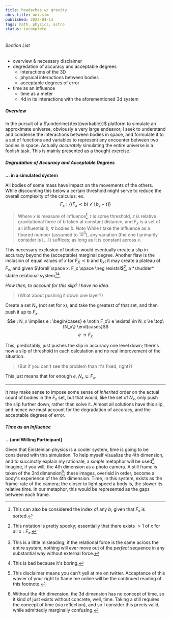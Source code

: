```yaml
---
title: headaches w/ gravity
abrv-title: uni.sim
published: 2022-04-13
tags: math, physics, astro
status: incomplete
---
```


###### Section List
- overview & necessary disclaimer
- degredation of accuracy and acceptable degrees
	- interactions of the 3D
	- physical interactions between bodies
	- acceptable degrees of error
- time as an influence
	- time as a meter
	- 4d in its interactions with the aforementioned 3d system

##### Overview
In the pursuit of a $\underline{\text{workable}}$ platform to simulate an approximate universe, obviously a very large endeavor, I seek to understand and condense the interactions between bodies in space, and formulate it to a set of functions and variables to represent any encounter between two bodies in space. Actually *accurately* simulating the entire universe is a foolish task. This is mainly presented as a thought exercise.

##### Degradation of Accuracy and Acceptable Degrees
**... in a simulated system**

All bodies of some mass have impact on the movements of the others. While discounting this below a certain threshold might serve to reduce the overall complexity of the calculus; ex. $$F_x : \{(F_x\prec b) \nless \lfloor b_z - t\rfloor \}$$

> Where $x$ is measure of influence[^smol], $t$ is some threshold, $z$ is relative gravitational force of $b$ taken at constant distance, and $F_x$ is a set of all influential $b$, $\forall$ bodies $b$.
> *Note* While I take the influence as a floored number (assumed to $10^0$), any variation (the one I primarily consider is $\lfloor ... \rceil$) suffices; as long as it is constant across $x$.

This necessary exclusion of bodies would eventually create a slip in accuracy beyond the (acceptable) marginal degree. Another flaw is the inclusion of equal values of $x$ for $F_X \prec b$ and $b_x$; it may create a plateau of $F_x$, and given $\forall \space x: F_x \space \neg \exists!$[^notation], a \*shudder\* stable relational system[^eventually][^sowhat].

*How then, to account for this slip? I have no idea.*
>(What about pushing it down one layer?)

Create a set $N_x$ (not set for x), and take the greatest of that set, and then push it up to $F_x$.
$$e : N_x \implies e : \begin{cases} e \notin F_x\\ e \exists! \in N_x \\e \top\{N_x\} \end{cases}$$ 
$$ e \to F_x $$

This, predictably, just pushes the slip in accuracy one level down; there's now a slip of threshold in each calculation and no real improvement of the situation. 
>(But if you can't see the problem than it's fixed, right?)

This just means that for enough $e$, $N_x \subseteq F_x$.

---- 
It may make sense to impose some sense of *inherited* order on the actual count of bodies in the $F_x$ set, but that would, like the set of $N_x$, only push the slip further down, rather than solve it. Almost all solutions have this slip, and hence we must account for the degradation of accuracy, and the acceptable degrees of error.

##### Time as an Influence 
**...(and Willing Participant)**

Given that Einsteinian physics is a cooler system, time is going to be considered with this simulation. To help myself visualize the 4th dimension, and to succinctly explain my rationale, a *simple* metaphor will be used[^flame]. Imagine, if you will, the 4th dimension as a photo camera. A still frame is taken of the 3rd dimension[^still]; these images, overlaid in order, become a body's experience of the 4th dimension. Time, in this system, exists as the frame-rate of the camera; the closer to light speed a body is, the slower its relative time. In our metaphor, this would be represented as the gaps between each frame.

[^smol]: This can also be considered the index of any $b$; given that $F_x$ is sorted.
[^notation]: This notation is pretty spooky; essentially that there exists $\gt1$ of $x$ for all $x : F_x$.
[^eventually]: This is a little misleading; if the relational force is the same across the entire system, nothing will ever move out of the *perfect* sequence in any substantial way without external force.
[^sowhat]: This is bad because it's boring.
[^flame]: This disclaimer means you can't yell at me on twitter. Acceptance of this wavier of your right to flame me online will be the continued reading of this footnote.
[^still]: Without the 4th dimension, the 3d dimension has no concept of time, so it kind of just exists without concrete, well, time. Taking a still requires the concept of time (via reflection), and so I consider this precis valid, while admittedly marginally confusing.
